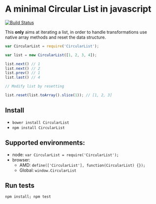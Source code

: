 # A minimal Circular List in javascript

[![Build Status](https://travis-ci.org/nervetattoo/CircularList.js.svg?branch=master)](https://travis-ci.org/nervetattoo/CircularList.js)

This **only** aims at iterating a list, in order to handle transformations use native array methods and reset the data structure.

```js
var CircularList = require('CircularList');

var list = new CircularList([1, 2, 3, 4]);

list.next() // 1
list.next() // 2
list.prev() // 1
list.last() // 4

// Modify list by resetting

list.reset(list.toArray().slice(1)); // [1, 2, 3]
```

## Install

* `bower install CircularList`
* `npm install CircularList`

## Supported environments:

* node: `var CircularList = require('CircularList');`
* browser:
    * AMD: `define(['CircularList'], function(CircularList) {});`
    * Global: `window.CircularList`

## Run tests

`npm install; npm test`
